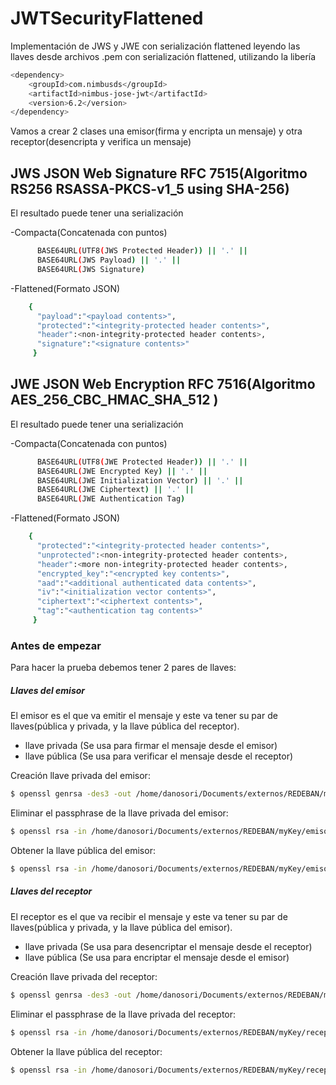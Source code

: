 # JWTSecurityFlattened
Implementación de JWS y JWE con serialización flattened leyendo las llaves desde archivos .pem con serialización flattened, utilizando la libería 
```sh
<dependency>
    <groupId>com.nimbusds</groupId>
    <artifactId>nimbus-jose-jwt</artifactId>
    <version>6.2</version>
</dependency>
```

Vamos a crear 2 clases una emisor(firma y encripta un mensaje) y otra receptor(desencripta y verifica un mensaje) 

## JWS JSON Web Signature RFC 7515(Algoritmo RS256 RSASSA-PKCS-v1_5 using SHA-256)

El resultado puede tener una serialización 

-Compacta(Concatenada con puntos)
```sh
      BASE64URL(UTF8(JWS Protected Header)) || '.' ||
      BASE64URL(JWS Payload) || '.' ||
      BASE64URL(JWS Signature)
```


-Flattened(Formato JSON) 
```sh
    {
      "payload":"<payload contents>",
      "protected":"<integrity-protected header contents>",
      "header":<non-integrity-protected header contents>,
      "signature":"<signature contents>"
     }
```

## JWE JSON Web Encryption RFC 7516(Algoritmo AES_256_CBC_HMAC_SHA_512 )

El resultado puede tener una serialización 

-Compacta(Concatenada con puntos)
```sh
      BASE64URL(UTF8(JWE Protected Header)) || '.' ||
      BASE64URL(JWE Encrypted Key) || '.' ||
      BASE64URL(JWE Initialization Vector) || '.' ||
      BASE64URL(JWE Ciphertext) || '.' ||
      BASE64URL(JWE Authentication Tag)
```


-Flattened(Formato JSON) 
```sh
    {
      "protected":"<integrity-protected header contents>",
      "unprotected":<non-integrity-protected header contents>,
      "header":<more non-integrity-protected header contents>,
      "encrypted_key":"<encrypted key contents>",
      "aad":"<additional authenticated data contents>",
      "iv":"<initialization vector contents>",
      "ciphertext":"<ciphertext contents>",
      "tag":"<authentication tag contents>"
     }
```

### Antes de empezar

Para hacer la prueba debemos tener 2 pares de llaves: 
##### Llaves del emisor 

El emisor es el que va emitir el mensaje y este va tener su par de llaves(pública y privada, y la llave pública del receptor).

 - llave privada (Se usa para firmar el mensaje desde el emisor)
 - llave pública (Se usa para verificar el mensaje desde el receptor)

Creación llave privada del emisor:
```sh
$ openssl genrsa -des3 -out /home/danosori/Documents/externos/REDEBAN/myKey/emisorKey/emisorprivate1.pem 2048
```

Eliminar el passphrase de la llave privada del emisor:
```sh
$ openssl rsa -in /home/danosori/Documents/externos/REDEBAN/myKey/emisorKey/emisorprivate1.pem -out /home/danosori/Documents/externos/REDEBAN/myKey/emisorKey/emisorprivate.pem
```

Obtener la llave pública del emisor:
```sh
$ openssl rsa -in /home/danosori/Documents/externos/REDEBAN/myKey/emisorKey/emisorprivate.pem -outform PEM -pubout -out /home/danosori/Documents/externos/REDEBAN/myKey/emisorKey/emisorpublic.pem
```
##### Llaves del receptor


El receptor es el que va recibir el mensaje y este va tener su par de llaves(pública y privada, y la llave pública del emisor).

 - llave privada (Se usa para desencriptar el mensaje desde el receptor)
 - llave pública (Se usa para encriptar el mensaje desde el emisor)

Creación llave privada del receptor:
```sh
$ openssl genrsa -des3 -out /home/danosori/Documents/externos/REDEBAN/myKey/receptorKey/receptorprivate1.pem 2048
```

Eliminar el passphrase de la llave privada del receptor:
```sh
$ openssl rsa -in /home/danosori/Documents/externos/REDEBAN/myKey/receptorKey/receptorprivate1.pem -out /home/danosori/Documents/externos/REDEBAN/myKey/receptorKey/receptorprivate.pem
```

Obtener la llave pública del receptor:
```sh
$ openssl rsa -in /home/danosori/Documents/externos/REDEBAN/myKey/receptorKey/receptorprivate.pem -outform PEM -pubout -out /home/danosori/Documents/externos/REDEBAN/myKey/receptorKey/receptorpublic.pem
```
